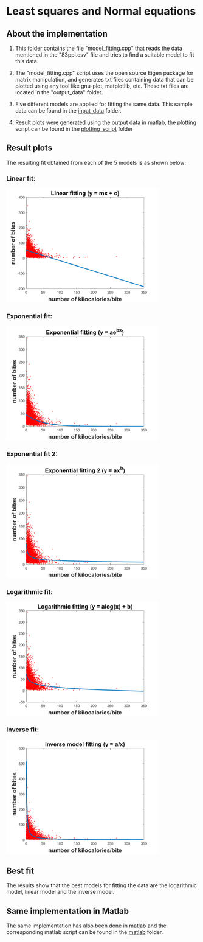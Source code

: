 # Least squares and Normal equations

## About the implementation
1. This folder contains the file "model_fitting.cpp" that reads the data mentioned in the "83ppl.csv" file and tries to find a suitable model to fit this data.

2. The "model_fitting.cpp" script uses the open source Eigen package for matrix manipulation, and generates txt files containing data that can be plotted using any tool like gnu-plot, matplotlib, etc. These txt files are located in the "output_data" folder.

3. Five different models are applied for fitting the same data. This sample data can be found in the [input_data](/input_data) folder.

4. Result plots were generated using the output data in matlab, the plotting script can be found in the [plotting_script](/plotting_script) folder

## Result plots
The resulting fit obtained from each of the 5 models is as shown below:

### Linear fit:
<img src="https://github.com/shorane/cpp_tracking_filtering_estimation/blob/master/Least_squares_and_normal_equations/Result_plots/linear_plot.png" width="400" height="300"/>

### Exponential fit:
<img src="https://github.com/shorane/cpp_tracking_filtering_estimation/blob/master/Least_squares_and_normal_equations/Result_plots/Exp_plot.png" width="400" height="300"/>

### Exponential fit 2:
<img src = "https://github.com/shorane/cpp_tracking_filtering_estimation/blob/master/Least_squares_and_normal_equations/Result_plots/x_Exp_plot.png" width="400" height="300"/>

### Logarithmic fit:
<img src="https://github.com/shorane/cpp_tracking_filtering_estimation/blob/master/Least_squares_and_normal_equations/Result_plots/log_plot.png"  width="400" height="300"/>

### Inverse fit: 
<img src="https://github.com/shorane/cpp_tracking_filtering_estimation/blob/master/Least_squares_and_normal_equations/Result_plots/inv_plot.png"  width="400" height="300"/>

## Best fit
The results show that the best models for fitting the data are the logarithmic model, linear model and the inverse model.

## Same implementation in Matlab
The same implementation has also been done in matlab and the corresponding matlab script can be found in the [matlab](https://github.com/shorane/cpp_tracking_filtering_estimation/tree/master/Least_squares_and_normal_equations/matlab) folder.
